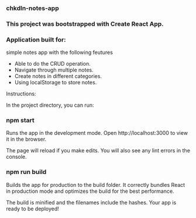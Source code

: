 ### chkdln-notes-app

### This project was bootstrapped with Create React App.


### Application built for:

simple notes app with the following feutures
- Able to do the CRUD operation.
- Navigate through multiple notes.
- Create notes in different categories.
- Using localStorage to store notes.

Instructions:

In the project directory, you can run:

### npm start
Runs the app in the development mode.
Open http://localhost:3000 to view it in the browser.

The page will reload if you make edits.
You will also see any lint errors in the console.

### npm run build
Builds the app for production to the build folder.
It correctly bundles React in production mode and optimizes the build for the best performance.

The build is minified and the filenames include the hashes.
Your app is ready to be deployed!

